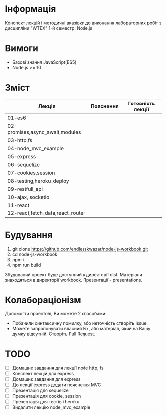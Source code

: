 # Інформація

Конспект лекцій і методичні вказівки до виконання лабораторних робіт з дисципліни "WTEX" 1-й семестр: Node.js

# Вимоги

- Базові знання JavaScript(ES5)
- Node.js >= 10

# Зміст

|Лекція|Пояснення|Готовність лекції|
|-|-|-|
|01-es6|||
|02-promises,async_await,modules|||
|03-http,fs|||
|04-node_mvc_example|||
|05-express|||
|06-sequelize|||
|07-cookies,session|||
|08-testing,heroku_deploy|||
|09-restfull_api|||
|10-ajax, socketio|||
|11-react|||
|12-react,fetch_data,react_router|||

# Будування

1. git clone https://github.com/endlesskwazar/node-js-workbook.git
2. cd node-js-workbook
3. npm i
4. npm run build

Збудований проект буде доступний в директорії dist. Матеріали знаходяться в директорії workbook. Презентації - presentations.

# Колабораціонізм

Допомогти проектові, Ви можете 2 способами:
- Побачили синтаксичну помилку, або неточність створіть issue.
- Можете запропонувати власний Fix, або матеріал, який на Вашу думку відсутній. Створіть Pull Request.

# TODO

- [ ] Домашнє завдання для лекції node http, fs
- [ ] Конспект лекцій для express
- [ ] Домашнє завдання для express
- [ ] До лекції express додати пояснення MVC
- [ ] Презентація для sequelize
- [ ] Презентація для cookie, session
- [ ] Презентація для тестів і heroku
- [ ] Видалити лекцію node_mvc_example
